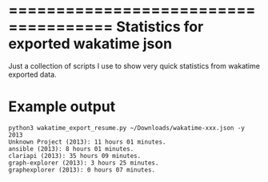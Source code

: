 =====================================
Statistics for exported wakatime json
=====================================

Just a collection of scripts I use to show very quick statistics
from wakatime exported data.


Example output
=============

```
python3 wakatime_export_resume.py ~/Downloads/wakatime-xxx.json -y 2013
Unknown Project (2013): 11 hours 01 minutes.
ansible (2013): 8 hours 01 minutes.
clariapi (2013): 35 hours 09 minutes.
graph-explorer (2013): 3 hours 25 minutes.
graphexplorer (2013): 0 hours 07 minutes.
```

